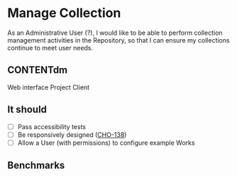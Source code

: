 # Manage Collection

As an Administrative User (?), I would like to be able to perform collection management activities in the Repository, so that I can ensure my collections continue to meet user needs.

## CONTENTdm

Web interface
Project Client

## It should

- [ ] Pass accessibility tests
- [ ] Be responsively designed ([CHO-138](https://github.com/psu-libraries/cho/issues/138))
- [ ] Allow a User (with permissions) to configure example Works

## Benchmarks
